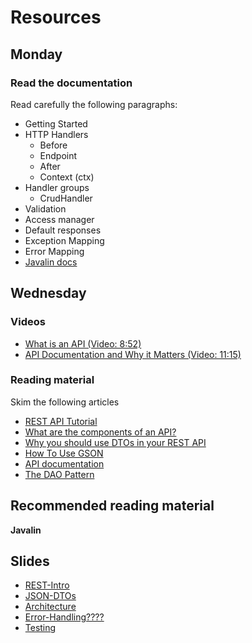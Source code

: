 # Resources

## Monday
### Read the documentation
Read carefully the following paragraphs:
- Getting Started
- HTTP Handlers
    - Before
    - Endpoint
    - After
    - Context (ctx)
- Handler groups
    - CrudHandler
- Validation
- Access manager
- Default responses
- Exception Mapping
- Error Mapping
- [Javalin docs](https://javalin.io/documentation)

## Wednesday
### Videos
- [What is an API (Video: 8:52)](https://www.youtube.com/watch?v=7YcW25PHnAA&t=1s)
- [API Documentation and Why it Matters (Video: 11:15)](https://www.youtube.com/watch?v=39Tt1IkLiQQ&t=175s)

### Reading material
Skim the following articles
- [REST API Tutorial](https://restfulapi.net/)
- [What are the components of an API?](https://blog.postman.com/what-are-the-components-of-an-api/)
- [Why you should use DTOs in your REST API](https://cassiomolin.com/2016/03/23/why-you-should-use-dtos-in-your-rest-api/)
- [How To Use GSON](https://www.techiedelight.com/serialization-java-objects-google-gson-library/)
- [API documentation](https://www.postman.com/api-platform/api-documentation/)
- [The DAO Pattern](https://www.baeldung.com/java-dao-pattern)

## Recommended reading material

**Javalin**



## Slides

- [REST-Intro](https://docs.google.com/presentation/d/1bRWN7FVqkzx1MOu_TzRxXJiY2YSSFgKu7trzgdIdJfQ/edit#slide=id.p2)
- [JSON-DTOs](https://docs.google.com/presentation/d/1QqwaA0g1P-aDoGctvR6EMpAgR-zrmHD1hVChm-4gJx4/edit#slide=id.g5fd6b2a3e4_0_13)
- [Architecture](https://docs.google.com/presentation/d/1z2r5AtlBGLQRG4Mh7-TdG6i_rhtJF96_MHvmP-FjMrk/edit#slide=id.p2)
- [Error-Handling????](https://docs.google.com/presentation/d/1mZQIteVLRTEOfm0hR6XdHczqlJupNgriKgU2WoMGywQ/edit#slide=id.g60aaa4e8da_0_60)
- [Testing](https://docs.google.com/presentation/d/1WI8DwwkSfX5-Tev2ZzQj0EVPjBU4inhghsVK46w-OKI/edit#slide=id.g6065424dd6_3_38)
